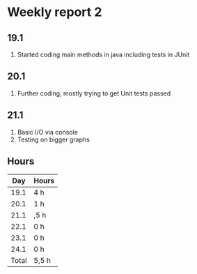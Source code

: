 # Weekly report 2

## 19.1
1. Started coding main methods in java including tests in JUnit

## 20.1
1. Further coding, mostly trying to get Unit tests passed

## 21.1
1. Basic I/O via console
2. Testing on bigger graphs

## Hours
Day | Hours
---- | ----
19.1 | 4 h
20.1 | 1 h
21.1 | ,5 h
22.1 | 0 h
23.1 | 0 h
24.1 | 0 h
Total | 5,5 h
